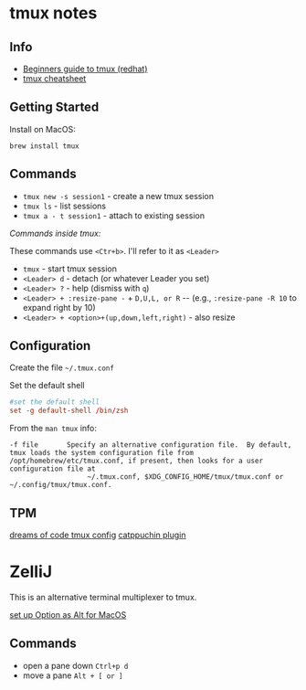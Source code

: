 # tmux notes

## Info

- [Beginners guide to tmux (redhat)](https://www.redhat.com/sysadmin/introduction-tmux-linux)
- [tmux cheatsheet](https://tmuxcheatsheet.com/)

## Getting Started

Install on MacOS:

`brew install tmux`

## Commands

- `tmux new -s session1` - create a new tmux session
- `tmux ls` - list sessions
- `tmux a - t session1` - attach to existing session

_Commands inside tmux:_

These commands use `<Ctr+b>`. I'll refer to it as `<Leader>`

- `tmux` - start tmux session
- `<Leader> d` - detach (or whatever Leader you set)
- `<Leader> ?` - help (dismiss with `q`)
- `<Leader> + :resize-pane -` + `D,U,L, or R` -- (e.g., `:resize-pane -R 10` to expand right by 10)
- `<Leader> + <option>+(up,down,left,right)` - also resize

## Configuration

Create the file `~/.tmux.conf`

Set the default shell

```conf
#set the default shell
set -g default-shell /bin/zsh
```

From the `man tmux` info:

```
-f file       Specify an alternative configuration file.  By default, tmux loads the system configuration file from /opt/homebrew/etc/tmux.conf, if present, then looks for a user configuration file at
                   ~/.tmux.conf, $XDG_CONFIG_HOME/tmux/tmux.conf or ~/.config/tmux/tmux.conf.
```

## TPM

[dreams of code tmux config](https://github.com/dreamsofcode-io/tmux)
[catppuchin plugin](https://github.com/catppuccin/tmux)

# ZelliJ

This is an alternative terminal multiplexer to tmux.

[set up Option as Alt for MacOS](https://github.com/zellij-org/zellij/issues/2)

## Commands

- open a pane down `Ctrl+p d`
- move a pane `Alt + [ or ]`


